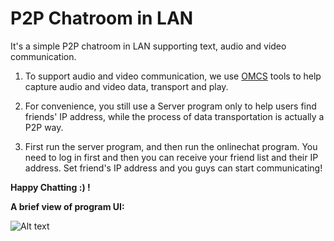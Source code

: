 # P2P Chatroom in LAN
It's a simple P2P chatroom in LAN supporting text, audio and video communication.

1. To support audio and video communication, we use [OMCS](http://www.oraycn.com/OMCS.aspx) tools to help capture audio and video data, transport and play. 

2. For convenience, you still use a Server program only to help users find friends' IP address, while the process of data transportation is actually a P2P way.

3. First run the server program, and then run the onlinechat program. You need to log in first and then you can receive your friend list and their IP address. Set friend's IP address and you guys can start communicating!

**Happy Chatting :) !**

**A brief view of program UI:**<br>

![Alt text](https://github.com/KaiChen1998/P2P-Chatroom-in-LAN/blob/master/UI_view.jpg)


